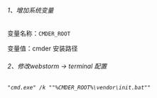 ###### 1、增加系统变量

变量名称：`CMDER_ROOT`

变量值：cmder 安装路径

###### 2、修改webstorm -> terminal 配置

###### `"cmd.exe" /k ""%CMDER_ROOT%\vendor\init.bat""`



